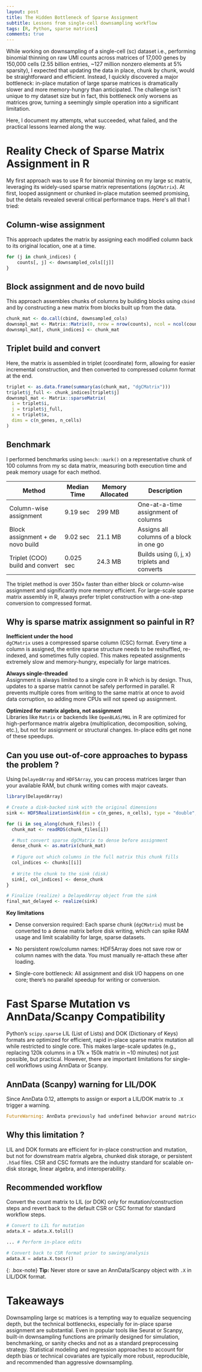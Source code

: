 ```yaml
---
layout: post
title: The Hidden Bottleneck of Sparse Assignment
subtitle: Lessons from single-cell downsampling workflow
tags: [R, Python, sparse matrices]
comments: true
---
```


While working on downsampling of a single-cell (sc) dataset i.e., performing binomial thinning on raw UMI counts across matrices of 17,000 genes by 150,000 cells (2.55 billion entries, ~127 million nonzero elements at 5% sparsity), I expected that updating the data in place, chunk by chunk, would be straightforward and efficient. Instead, I quickly discovered a major bottleneck: in-place mutation of large sparse matrices is dramatically slower and more memory-hungry than anticipated. The challenge isn’t unique to my dataset size but in fact, this bottleneck only worsens as matrices grow, turning a seemingly simple operation into a significant limitation.

Here, I document my attempts, what succeeded, what failed, and the practical lessons learned along the way.

# Reality Check of Sparse Matrix Assignment in R

My first approach was to use R for binomial thinning on my large sc matrix, leveraging its widely-used sparse matrix representations (`dgCMatrix`). At first, looped assignment or chunked in-place mutation seemed promising, but the details revealed several critical performance traps. Here's all that I tried:

## Column-wise assignment

This approach updates the matrix by assigning each modified column back to its original location, one at a time.

```R
for (j in chunk_indices) {
    counts[, j] <- downsampled_cols[[j]]
}
```

## Block assignment and de novo build

This approach assembles chunks of columns by building blocks using `cbind` and by constructing a new matrix from blocks built up from the data.

```R
chunk_mat <- do.call(cbind, downsampled_cols)
downsmpl_mat <- Matrix::Matrix(0, nrow = nrow(counts), ncol = ncol(counts), sparse = TRUE)
downsmpl_mat[, chunk_indices] <- chunk_mat
```

## Triplet build and convert

Here, the matrix is assembled in triplet (coordinate) form, allowing for easier incremental construction, and then converted to compressed column format at the end.

```R
triplet <- as.data.frame(summary(as(chunk_mat, "dgCMatrix")))
triplet$j_full <- chunk_indices[triplet$j]
downsmpl_mat <- Matrix::sparseMatrix(
  i = triplet$i,
  j = triplet$j_full,
  x = triplet$x,
  dims = c(n_genes, n_cells)
)
```

## Benchmark

I performed benchmarks using `bench::mark()` on a representative chunk of 100 columns from my sc data matrix, measuring both execution time and peak memory usage for each method.

| Method                                 | Median Time | Memory Allocated | Description                                  |
|-----------------------------------------|-------------|------------------|----------------------------------------------|
| Column-wise assignment                  | 9.19 sec    | 299 MB           | One-at-a-time assignment of columns          |
| Block assignment + de novo build        | 9.02 sec    | 21.1 MB          | Assigns all columns of a block in one go     |
| Triplet (COO) build and convert         | 0.025 sec   | 24.3 MB          | Builds using (i, j, x) triplets and converts |

The triplet method is over 350× faster than either block or column-wise assignment and significantly more memory efficient. For large-scale sparse matrix assembly in R, always prefer triplet construction with a one-step conversion to compressed format.

## Why is sparse matrix assignment so painful in R?

**Inefficient under the hood**<br>
`dgCMatrix` uses a compressed sparse column (CSC) format. Every time a column is assigned, the entire sparse structure needs to be reshuffled, re-indexed, and sometimes fully copied. This makes repeated assignments extremely slow and memory-hungry, especially for large matrices.

**Always single-threaded**<br>
Assignment is always limited to a single core in R which is by design. Thus, updates to a sparse matrix cannot be safely performed in parallel. R prevents multiple cores from writing to the same matrix at once to avoid data corruption, so adding more CPUs will not speed up assignment.

**Optimized for matrix algebra, not assignment**<br>
Libraries like `Matrix` or backends like `OpenBLAS/MKL` in R are optimized for high-performance matrix algebra (multiplication, decomposition, solving, etc.), but not for assignment or structural changes. In-place edits get none of these speedups.

## Can you use out-of-core approaches to bypass the problem ?

Using `DelayedArray` and `HDF5Array`, you can process matrices larger than your available RAM, but chunk writing comes with major caveats.

```R
library(DelayedArray)

# Create a disk-backed sink with the original dimensions
sink <- HDF5RealizationSink(dim = c(n_genes, n_cells), type = "double", filepath = "out_matrix.h5")

for (i in seq_along(chunk_files)) {
  chunk_mat <- readRDS(chunk_files[i])

  # Must convert sparse dgCMatrix to dense before assignment
  dense_chunk <- as.matrix(chunk_mat)
  
  # Figure out which columns in the full matrix this chunk fills
  col_indices <- chunks[[i]]
  
  # Write the chunk to the sink (disk)
  sink[, col_indices] <- dense_chunk
}

# Finalize (realize) a DelayedArray object from the sink
final_mat_delayed <- realize(sink)
```

**Key limitations**

* Dense conversion required: Each sparse chunk (`dgCMatrix`) must be converted to a dense matrix before disk writing, which can spike RAM usage and limit scalability for large, sparse datasets.

* No persistent row/column names: HDF5Array does not save row or column names with the data. You must manually re-attach these after loading.

* Single-core bottleneck: All assignment and disk I/O happens on one core; there’s no parallel speedup for writing or conversion.

# Fast Sparse Mutation vs AnnData/Scanpy Compatibility

Python’s `scipy.sparse` LIL (List of Lists) and DOK (Dictionary of Keys) formats are optimized for efficient, rapid in-place sparse matrix mutation all while restricted to single core. This makes large-scale updates (e.g., replacing 120k columns in a 17k × 150k matrix in ~10 minutes) not just possible, but practical. However, there are important limitations for single-cell workflows using AnnData or Scanpy.

## AnnData (Scanpy) warning for LIL/DOK 

Since AnnData 0.12, attempts to assign or export a LIL/DOK matrix to `.X` trigger a warning.

```Python
FutureWarning: AnnData previously had undefined behavior around matrices of type <class 'scipy.sparse._lil.lil_matrix'>. In 0.12, passing in this type will throw an error. Please convert to a supported type. Continue using for this minor version at your own risk.
```

## Why this limitation ?

LIL and DOK formats are efficient for in-place construction and mutation, but not for downstream matrix algebra, chunked disk storage, or persistent `.h5ad` files. CSR and CSC formats are the industry standard for scalable on-disk storage, linear algebra, and interoperability.

## Recommended workflow

Convert the count matrix to LIL (or DOK) only for mutation/construction steps and revert back to the default CSR or CSC format for standard workflow steps. 

```Python
# Convert to LIL for mutation
adata.X = adata.X.tolil()   

... # Perform in-place edits

# Convert back to CSR format prior to saving/analysis
adata.X = adata.X.tocsr()  
```

{: .box-note}
**Tip:** Never store or save an AnnData/Scanpy object with `.X` in LIL/DOK format.

# Takeaways

Downsampling large sc matrices is a tempting way to equalize sequencing depth, but the technical bottlenecks, especially for in-place sparse assignment are substantial. 
Even in popular tools like Seurat or Scanpy, built-in downsampling functions are primarily designed for simulation, benchmarking, or sanity checks and not as a standard preprocessing strategy. Statistical modeling and regression approaches to account for depth bias or technical covariates are typically more robust, reproducible, and recommended than aggressive downsampling.
